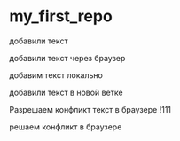 # my_first_repo

добавили текст

добавили текст через браузер

добавим текст локально

добавили текст в новой ветке

Разрешаем конфликт текст в браузере !111

решаем конфликт в браузере 
